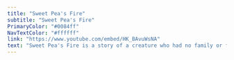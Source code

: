 ```yaml
---
title: "Sweet Pea's Fire"
subtitle: "Sweet Pea's Fire"
PrimaryColor: "#0084ff"
NavTextColor: "#ffffff"
link: "https://www.youtube.com/embed/HK_BAvuWsNA"
text: "Sweet Pea's Fire is a story of a creature who had no family or friends to talk to. Sweet Pea tells a fire spirit all about her life after an encounter with one, until she learns she failed to keep the fire going. In which the fire spirit perishes and Sweet Pea realizes what she's done wrong. Sweet Pea's Fire is a fantastic illustration of the neglection cycle. Sweet Pea was neglected by her family in this narrative, and in order to avoid being neglected herself, she neglected others."
---
```

